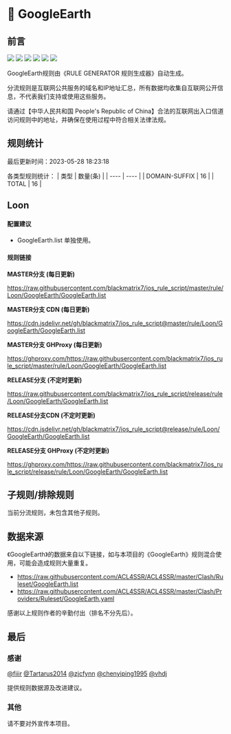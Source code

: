 # 🧸 GoogleEarth

## 前言

![](https://shields.io/badge/-移除重复规则-ff69b4) ![](https://shields.io/badge/-DOMAIN与DOMAIN--SUFFIX合并-green) ![](https://shields.io/badge/-DOMAIN--SUFFIX间合并-critical) ![](https://shields.io/badge/-DOMAIN与DOMAIN--KEYWORD合并-9cf) ![](https://shields.io/badge/-DOMAIN--SUFFIX与DOMAIN--KEYWORD合并-blue) ![](https://shields.io/badge/-IP--CIDR(6)合并-blueviolet) 

GoogleEarth规则由《RULE GENERATOR 规则生成器》自动生成。

分流规则是互联网公共服务的域名和IP地址汇总，所有数据均收集自互联网公开信息，不代表我们支持或使用这些服务。

请通过【中华人民共和国 People's Republic of China】合法的互联网出入口信道访问规则中的地址，并确保在使用过程中符合相关法律法规。

## 规则统计

最后更新时间：2023-05-28 18:23:18

各类型规则统计：
| 类型 | 数量(条)  | 
| ---- | ----  |
| DOMAIN-SUFFIX | 16  | 
| TOTAL | 16  | 


## Loon 

#### 配置建议
- GoogleEarth.list 单独使用。

#### 规则链接
**MASTER分支 (每日更新)**

https://raw.githubusercontent.com/blackmatrix7/ios_rule_script/master/rule/Loon/GoogleEarth/GoogleEarth.list

**MASTER分支 CDN (每日更新)**

https://cdn.jsdelivr.net/gh/blackmatrix7/ios_rule_script@master/rule/Loon/GoogleEarth/GoogleEarth.list

**MASTER分支 GHProxy (每日更新)**

https://ghproxy.com/https://raw.githubusercontent.com/blackmatrix7/ios_rule_script/master/rule/Loon/GoogleEarth/GoogleEarth.list

**RELEASE分支 (不定时更新)**

https://raw.githubusercontent.com/blackmatrix7/ios_rule_script/release/rule/Loon/GoogleEarth/GoogleEarth.list

**RELEASE分支CDN (不定时更新)**

https://cdn.jsdelivr.net/gh/blackmatrix7/ios_rule_script@release/rule/Loon/GoogleEarth/GoogleEarth.list

**RELEASE分支 GHProxy (不定时更新)**

https://ghproxy.com/https://raw.githubusercontent.com/blackmatrix7/ios_rule_script/release/rule/Loon/GoogleEarth/GoogleEarth.list

## 子规则/排除规则


当前分流规则，未包含其他子规则。

## 数据来源

《GoogleEarth》的数据来自以下链接，如与本项目的《GoogleEarth》规则混合使用，可能会造成规则大量重复。

- https://raw.githubusercontent.com/ACL4SSR/ACL4SSR/master/Clash/Ruleset/GoogleEarth.list
- https://raw.githubusercontent.com/ACL4SSR/ACL4SSR/master/Clash/Providers/Ruleset/GoogleEarth.yaml


感谢以上规则作者的辛勤付出（排名不分先后）。

## 最后

### 感谢

[@fiiir](https://github.com/fiiir) [@Tartarus2014](https://github.com/Tartarus2014) [@zjcfynn](https://github.com/zjcfynn) [@chenyiping1995](https://github.com/chenyiping1995) [@vhdj](https://github.com/vhdj)

提供规则数据源及改进建议。

### 其他

请不要对外宣传本项目。